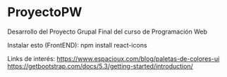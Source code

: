 # ProyectoPW
Desarrollo del Proyecto Grupal Final del curso de Programación Web


Instalar esto (FrontEND): 
npm install react-icons


Links de interés:
https://www.espacioux.com/blog/paletas-de-colores-ui
https://getbootstrap.com/docs/5.3/getting-started/introduction/

